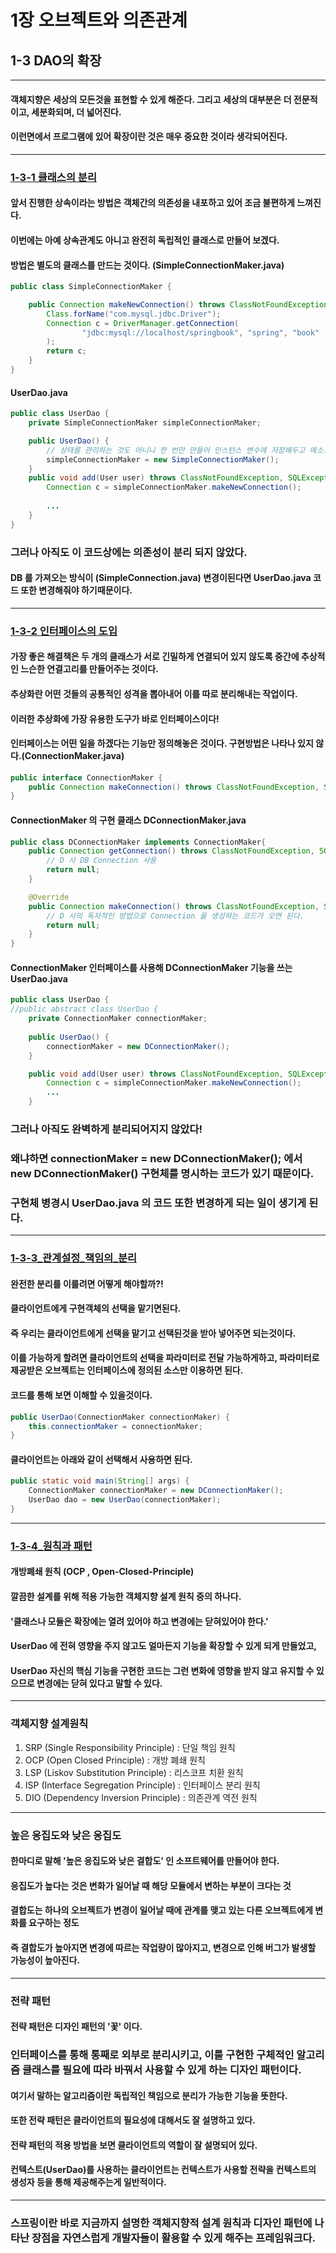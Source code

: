 # 1장 오브젝트와 의존관계

## 1-3 DAO의 확장
---
#### **객체지향은 세상의 모든것을 표현할 수 있게 해준다. 그리고 세상의 대부분은 더 전문적이고, 세분화되며, 더 넓어진다.**
#### **이런면에서 프로그램에 있어 확장이란 것은 매우 중요한 것이라 생각되어진다.**
---
### [1-3-1 클래스의 분리]()
#### 앞서 진행한 상속이라는 방법은 객체간의 의존성을 내포하고 있어 조금 불편하게 느껴진다.
#### 이번에는 아예 상속관계도 아니고 완전히 독립적인 클래스로 만들어 보겠다.
#### 방법은 별도의 클래스를 만드는 것이다. (SimpleConnectionMaker.java)
```java
public class SimpleConnectionMaker {

    public Connection makeNewConnection() throws ClassNotFoundException, SQLException {
        Class.forName("com.mysql.jdbc.Driver");
        Connection c = DriverManager.getConnection(
                "jdbc:mysql://localhost/springbook", "spring", "book"
        );
        return c;
    }
}
```
#### UserDao.java
```java
public class UserDao {
    private SimpleConnectionMaker simpleConnectionMaker;

    public UserDao() {
        // 상태를 관리하는 것도 아니니 한 번만 만들어 인스턴스 변수에 저장해두고 메소드에서 사용하게 된다.
        simpleConnectionMaker = new SimpleConnectionMaker();
    }
    public void add(User user) throws ClassNotFoundException, SQLException {
        Connection c = simpleConnectionMaker.makeNewConnection();
       
        ...
    }
}
```
### 그러나 아직도 이 코드상에는 의존성이 분리 되지 않았다.
####   DB 를 가져오는 방식이 (SimpleConnection.java) 변경이된다면 UserDao.java 코드 또한 변경해줘야 하기때문이다.

---

### [1-3-2 인터페이스의 도입]()
#### 가장 좋은 해결책은 두 개의 클래스가 서로 긴밀하게 연결되어 있지 않도록 중간에 추상적인 느슨한 연결고리를 만들어주는 것이다.
####   추상화란 어떤 것들의 공통적인 성격을 뽑아내어 이를 따로 분리해내는 작업이다.
####     이러한 추상화에 가장 유용한 도구가 바로 인터페이스이다!

#### 인터페이스는 어떤 일을 하겠다는 기능만 정의해놓은 것이다. 구현방법은 나타나 있지 않다.(ConnectionMaker.java)
```java
public interface ConnectionMaker {
    public Connection makeConnection() throws ClassNotFoundException, SQLException;
}
```
#### ConnectionMaker 의 구현 클래스 DConnectionMaker.java
```java
public class DConnectionMaker implements ConnectionMaker{
    public Connection getConnection() throws ClassNotFoundException, SQLException {
        // D 사 DB Connection 사용
        return null;
    }

    @Override
    public Connection makeConnection() throws ClassNotFoundException, SQLException {
        // D 사의 독자적인 방법으로 Connection 을 생성하는 코드가 오면 된다.
        return null;
    }
}
```
#### ConnectionMaker 인터페이스를 사용해 DConnectionMaker 기능을 쓰는 UserDao.java
```java
public class UserDao {
//public abstract class UserDao {
    private ConnectionMaker connectionMaker;
    
    public UserDao() {
        connectionMaker = new DConnectionMaker();
    }

    public void add(User user) throws ClassNotFoundException, SQLException {
        Connection c = simpleConnectionMaker.makeNewConnection();
        ...
    }
```
### 그러나 아직도 완벽하게 분리되어지지 않았다!
### 왜냐하면 **connectionMaker = new DConnectionMaker();** 에서 new DConnectionMaker() 구현체를 명시하는 코드가 있기 때문이다.
###  구현체 병경시 UserDao.java 의 코드 또한 변경하게 되는 일이 생기게 된다.

---
### [1-3-3_관계설정_책임의_분리]()
#### 완전한 분리를 이룰려면 어떻게 해야할까?!
#### 클라이언트에게 구현객체의 선택을 맡기면된다.
#### 즉 우리는 클라이언트에게 선택을 맡기고 선택된것을 받아 넣어주면 되는것이다.
#### 이를 가능하게 할려면 클라이언트의 선택을 파라미터로 전달 가능하게하고, 파라미터로 제공받은 오브젝트는 인터페이스에 정의된 소스만 이용하면 된다.
#### 코드를 통해 보면 이해할 수 있을것이다.
```java
public UserDao(ConnectionMaker connectionMaker) {
    this.connectionMaker = connectionMaker;    
}
```
#### 클라이언트는 아래와 같이 선택해서 사용하면 된다.
```java
public static void main(String[] args) {
    ConnectionMaker connectionMaker = new DConnectionMaker();
    UserDao dao = new UserDao(connectionMaker);
}
```

---
### [1-3-4_원칙과 패턴]()
#### 개방폐쇄 원칙 (OCP , Open-Closed-Principle)
#### 깔끔한 설계를 위해 적용 가능한 객체지향 설계 원칙 중의 하나다.
#### '클래스나 모듈은 확장에는 열려 있어야 하고 변경에는 닫혀있어야 한다.'
#### UserDao 에 전혀 영향을 주지 않고도 얼마든지 기능을 확장할 수 있게 되게 만들었고,
#### UserDao 자신의 핵심 기능을 구현한 코드는 그런 변화에 영향을 받지 않고 유지할 수 있으므로 변경에는 닫혀 있다고 말할 수 있다.
---
### 객체지향 설계원칙
1. SRP (Single Responsibility Principle) : 단일 책임 원칙
2. OCP (Open Closed Principle) : 개방 폐쇄 원칙
3. LSP (Liskov Substitution Principle) : 리스코프 치환 원칙
4. ISP (Interface Segregation Principle) : 인터페이스 분리 원칙
5. DIO (Dependency Inversion Principle) : 의존관계 역전 원칙
---
### 높은 응집도와 낮은 응집도
#### 한마디로 말해 '높은 응집도와 낮은 결합도' 인 소프트웨어를 만들어야 한다.
#### 응집도가 높다는 것은 변화가 일어날 때 해당 모듈에서 변하는 부분이 크다는 것
#### 결합도는 하나의 오브젝트가 변경이 일어날 때에 관계를 맺고 있는 다른 오브젝트에게 변화를 요구하는 정도
#### 즉 결합도가 높아지면 변경에 따르는 작업량이 많아지고, 변경으로 인해 버그가 발생할 가능성이 높아진다.
---
### 전략 패턴
#### 전략 패턴은 디자인 패턴의 '꽃' 이다.
### 인터페이스를 통해 통째로 외부로 분리시키고, 이를 구현한 구체적인 알고리즘 클래스를 필요에 따라 바꿔서 사용할 수 있게 하는 디자인 패턴이다.
#### 여기서 말하는 알고리즘이란 독립적인 책임으로 분리가 가능한 기능을 뜻한다.
#### 또한 전략 패턴은 클라이언트의 필요성에 대해서도 잘 설명하고 있다.
#### 전략 패턴의 적용 방법을 보면 클라이언트의 역할이 잘 설명되어 있다.
#### 컨텍스트(UserDao)를 사용하는 클라이언트는 컨텍스트가 사용할 전략을 컨텍스트의 생성자 등을 통해 제공해주는게 일반적이다.
---
### 스프링이란 바로 지금까지 설명한 객체지향적 설계 원칙과 디자인 패턴에 나타난 장점을 자연스럽게 개발자들이 활용할 수 있게 해주는 프레임워크다.